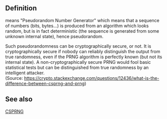 ## Definition
means "Pseudorandom Number Generator" which means that a sequence of numbers (bits, bytes...) is produced from an algorithm which looks random, but is in fact deterministic (the sequence is generated from some unknown internal state), hence pseudorandom.

Such pseudorandomness can be cryptographically secure, or not. It is cryptographically secure if nobody can reliably distinguish the output from true randomness, even if the PRNG algorithm is perfectly known (but not its internal state). A non-cryptographically secure PRNG would fool basic statistical tests but can be distinguished from true randomness by an intelligent attacker.\
(Source: https://crypto.stackexchange.com/questions/12436/what-is-the-difference-between-csprng-and-prng)

## See also
[CSPRNG](CSPRNG.md)